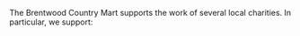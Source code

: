 The Brentwood Country Mart supports the work of several local charities. In particular, we support:


